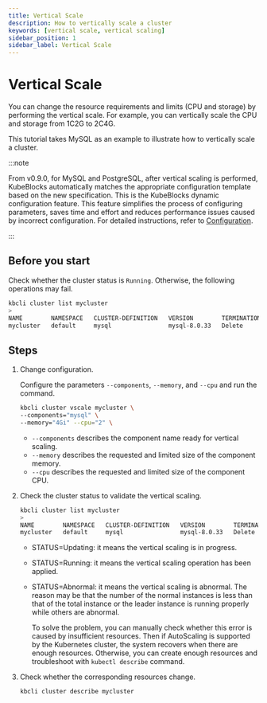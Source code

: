 ```yaml
---
title: Vertical Scale
description: How to vertically scale a cluster
keywords: [vertical scale, vertical scaling]
sidebar_position: 1
sidebar_label: Vertical Scale
---
```


# Vertical Scale

You can change the resource requirements and limits (CPU and storage) by performing the vertical scale. For example, you can vertically scale the CPU and storage from 1C2G to 2C4G.

This tutorial takes MySQL as an example to illustrate how to vertically scale a cluster.

:::note

From v0.9.0, for MySQL and PostgreSQL, after vertical scaling is performed, KubeBlocks automatically matches the appropriate configuration template based on the new specification. This is the KubeBlocks dynamic configuration feature. This feature simplifies the process of configuring parameters, saves time and effort and reduces performance issues caused by incorrect configuration. For detailed instructions, refer to [Configuration](./../configuration/configuration.md).

:::

## Before you start

Check whether the cluster status is `Running`. Otherwise, the following operations may fail.

```bash
kbcli cluster list mycluster
>
NAME        NAMESPACE   CLUSTER-DEFINITION   VERSION        TERMINATION-POLICY   STATUS    CREATED-TIME
mycluster   default     mysql                mysql-8.0.33   Delete               Running   Jul 05,2024 19:06 UTC+0800
```

## Steps

1. Change configuration.

    Configure the parameters `--components`, `--memory`, and `--cpu` and run the command.

    ```bash
    kbcli cluster vscale mycluster \
    --components="mysql" \
    --memory="4Gi" --cpu="2" \
    ```

    - `--components` describes the component name ready for vertical scaling.
    - `--memory` describes the requested and limited size of the component memory.
    - `--cpu` describes the requested and limited size of the component CPU.

2. Check the cluster status to validate the vertical scaling.

    ```bash
    kbcli cluster list mycluster
    >
    NAME        NAMESPACE   CLUSTER-DEFINITION   VERSION        TERMINATION-POLICY   STATUS     CREATED-TIME
    mycluster   default     mysql                mysql-8.0.33   Delete               Updating   Jul 05,2024 19:11 UTC+0800
    ```

    - STATUS=Updating: it means the vertical scaling is in progress.
    - STATUS=Running: it means the vertical scaling operation has been applied.
    - STATUS=Abnormal: it means the vertical scaling is abnormal. The reason may be that the number of the normal instances is less than that of the total instance or the leader instance is running properly while others are abnormal.

       To solve the problem, you can manually check whether this error is caused by insufficient resources. Then if AutoScaling is supported by the Kubernetes cluster, the system recovers when there are enough resources. Otherwise, you can create enough resources and troubleshoot with `kubectl describe` command.

3. Check whether the corresponding resources change.

    ```bash
    kbcli cluster describe mycluster
    ```
